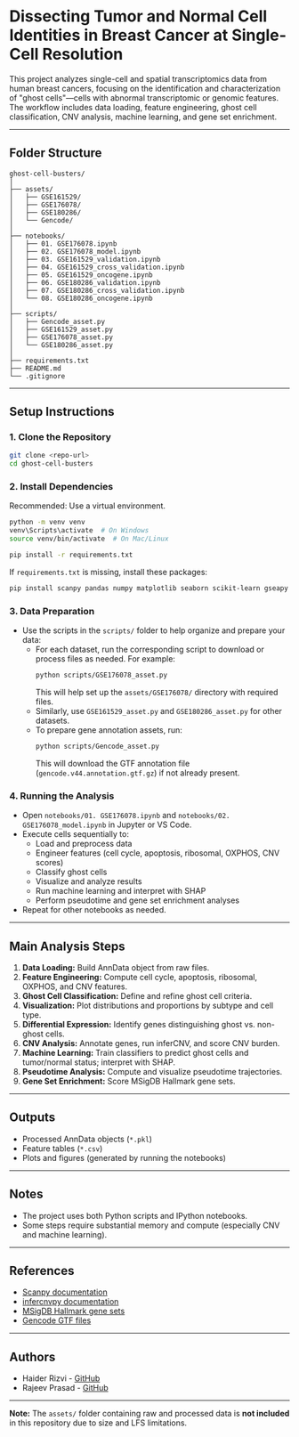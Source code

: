 # Dissecting Tumor and Normal Cell Identities in Breast Cancer at Single-Cell Resolution

This project analyzes single-cell and spatial transcriptomics data from human breast cancers, focusing on the identification and characterization of "ghost cells"—cells with abnormal transcriptomic or genomic features. The workflow includes data loading, feature engineering, ghost cell classification, CNV analysis, machine learning, and gene set enrichment.

---

## Folder Structure

```
ghost-cell-busters/
│
├── assets/
│   ├── GSE161529/
│   ├── GSE176078/
│   ├── GSE180286/
│   └── Gencode/
│
├── notebooks/
│   ├── 01. GSE176078.ipynb
│   ├── 02. GSE176078_model.ipynb
│   ├── 03. GSE161529_validation.ipynb
│   ├── 04. GSE161529_cross_validation.ipynb
│   ├── 05. GSE161529_oncogene.ipynb
│   ├── 06. GSE180286_validation.ipynb
│   ├── 07. GSE180286_cross_validation.ipynb
│   └── 08. GSE180286_oncogene.ipynb
│
├── scripts/
│   ├── Gencode_asset.py
│   ├── GSE161529_asset.py
│   ├── GSE176078_asset.py
│   └── GSE180286_asset.py
│
├── requirements.txt
├── README.md
└── .gitignore
```

---

## Setup Instructions

### 1. Clone the Repository

```sh
git clone <repo-url>
cd ghost-cell-busters
```

### 2. Install Dependencies

Recommended: Use a virtual environment.

```sh
python -m venv venv
venv\Scripts\activate  # On Windows
source venv/bin/activate  # On Mac/Linux

pip install -r requirements.txt
```

If `requirements.txt` is missing, install these packages:

```sh
pip install scanpy pandas numpy matplotlib seaborn scikit-learn gseapy mygene infercnvpy shap xgboost imbalanced-learn gtfparse
```

### 3. Data Preparation

- Use the scripts in the `scripts/` folder to help organize and prepare your data:
  - For each dataset, run the corresponding script to download or process files as needed. For example:
    ```sh
    python scripts/GSE176078_asset.py
    ```
    This will help set up the `assets/GSE176078/` directory with required files.
  - Similarly, use `GSE161529_asset.py` and `GSE180286_asset.py` for other datasets.
  - To prepare gene annotation assets, run:
    ```sh
    python scripts/Gencode_asset.py
    ```
    This will download the GTF annotation file (`gencode.v44.annotation.gtf.gz`) if not already present.

### 4. Running the Analysis

- Open `notebooks/01. GSE176078.ipynb` and `notebooks/02. GSE176078_model.ipynb` in Jupyter or VS Code.
- Execute cells sequentially to:
  - Load and preprocess data
  - Engineer features (cell cycle, apoptosis, ribosomal, OXPHOS, CNV scores)
  - Classify ghost cells
  - Visualize and analyze results
  - Run machine learning and interpret with SHAP
  - Perform pseudotime and gene set enrichment analyses
- Repeat for other notebooks as needed.

---

## Main Analysis Steps

1. **Data Loading:** Build AnnData object from raw files.
2. **Feature Engineering:** Compute cell cycle, apoptosis, ribosomal, OXPHOS, and CNV features.
3. **Ghost Cell Classification:** Define and refine ghost cell criteria.
4. **Visualization:** Plot distributions and proportions by subtype and cell type.
5. **Differential Expression:** Identify genes distinguishing ghost vs. non-ghost cells.
6. **CNV Analysis:** Annotate genes, run inferCNV, and score CNV burden.
7. **Machine Learning:** Train classifiers to predict ghost cells and tumor/normal status; interpret with SHAP.
8. **Pseudotime Analysis:** Compute and visualize pseudotime trajectories.
9. **Gene Set Enrichment:** Score MSigDB Hallmark gene sets.

---

## Outputs

- Processed AnnData objects (`*.pkl`)
- Feature tables (`*.csv`)
- Plots and figures (generated by running the notebooks)

---

## Notes

- The project uses both Python scripts and IPython notebooks.
- Some steps require substantial memory and compute (especially CNV and machine learning).

---

## References

- [Scanpy documentation](https://scanpy.readthedocs.io/)
- [infercnvpy documentation](https://icbi-lab.github.io/infercnvpy/)
- [MSigDB Hallmark gene sets](https://www.gsea-msigdb.org/gsea/msigdb/collections.jsp#H)
- [Gencode GTF files](https://www.gencodegenes.org/human/)

---

## Authors

- Haider Rizvi - [GitHub](https://github.com/hr080100)
- Rajeev Prasad - [GitHub](https://github.com/oliverraj)

---

**Note:** The `assets/` folder containing raw and processed data is **not included** in this repository due to size and LFS limitations.